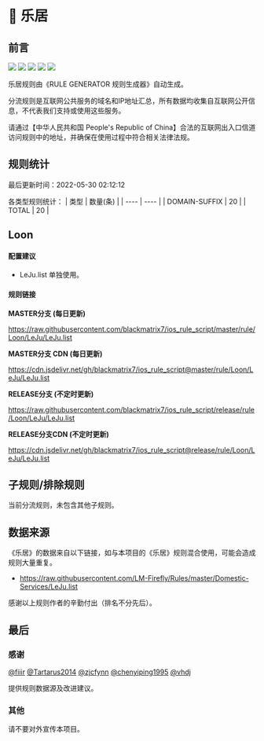 # 🧸 乐居

## 前言

![](https://shields.io/badge/-移除重复规则-ff69b4) ![](https://shields.io/badge/-DOMAIN与DOMAIN--SUFFIX合并-green) ![](https://shields.io/badge/-DOMAIN--SUFFIX间合并-critical) ![](https://shields.io/badge/-DOMAIN--SUFFIX与DOMAIN--KEYWORD合并-blue) ![](https://shields.io/badge/-IP--CIDR(6)合并-blueviolet) 

乐居规则由《RULE GENERATOR 规则生成器》自动生成。

分流规则是互联网公共服务的域名和IP地址汇总，所有数据均收集自互联网公开信息，不代表我们支持或使用这些服务。

请通过【中华人民共和国 People's Republic of China】合法的互联网出入口信道访问规则中的地址，并确保在使用过程中符合相关法律法规。

## 规则统计

最后更新时间：2022-05-30 02:12:12

各类型规则统计：
| 类型 | 数量(条)  | 
| ---- | ----  |
| DOMAIN-SUFFIX | 20  | 
| TOTAL | 20  | 


## Loon 

#### 配置建议
- LeJu.list 单独使用。

#### 规则链接
**MASTER分支 (每日更新)**

https://raw.githubusercontent.com/blackmatrix7/ios_rule_script/master/rule/Loon/LeJu/LeJu.list

**MASTER分支 CDN (每日更新)**

https://cdn.jsdelivr.net/gh/blackmatrix7/ios_rule_script@master/rule/Loon/LeJu/LeJu.list

**RELEASE分支 (不定时更新)**

https://raw.githubusercontent.com/blackmatrix7/ios_rule_script/release/rule/Loon/LeJu/LeJu.list

**RELEASE分支CDN (不定时更新)**

https://cdn.jsdelivr.net/gh/blackmatrix7/ios_rule_script@release/rule/Loon/LeJu/LeJu.list

## 子规则/排除规则


当前分流规则，未包含其他子规则。

## 数据来源

《乐居》的数据来自以下链接，如与本项目的《乐居》规则混合使用，可能会造成规则大量重复。

- https://raw.githubusercontent.com/LM-Firefly/Rules/master/Domestic-Services/LeJu.list


感谢以上规则作者的辛勤付出（排名不分先后）。

## 最后

### 感谢

[@fiiir](https://github.com/fiiir) [@Tartarus2014](https://github.com/Tartarus2014) [@zjcfynn](https://github.com/zjcfynn) [@chenyiping1995](https://github.com/chenyiping1995) [@vhdj](https://github.com/vhdj)

提供规则数据源及改进建议。

### 其他

请不要对外宣传本项目。